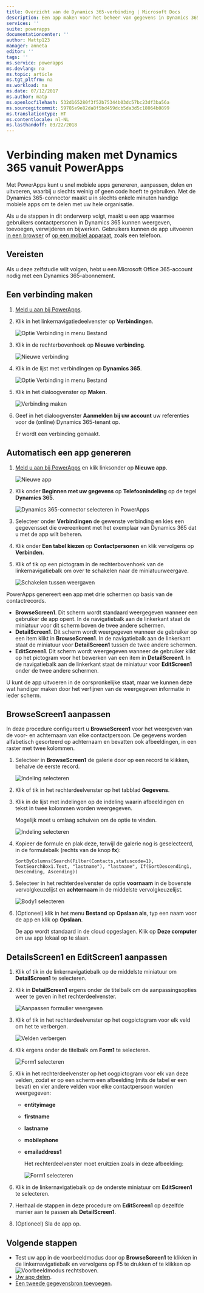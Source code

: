 ```yaml
---
title: Overzicht van de Dynamics 365-verbinding | Microsoft Docs
description: Een app maken voor het beheer van gegevens in Dynamics 365
services: ''
suite: powerapps
documentationcenter: ''
author: Mattp123
manager: anneta
editor: ''
tags: ''
ms.service: powerapps
ms.devlang: na
ms.topic: article
ms.tgt_pltfrm: na
ms.workload: na
ms.date: 07/12/2017
ms.author: matp
ms.openlocfilehash: 532d165280f3f52b75344b03dc57bc23df3ba56a
ms.sourcegitcommit: 59785e9e82da8f5bd459dcb5da3d5c18064b0899
ms.translationtype: HT
ms.contentlocale: nl-NL
ms.lasthandoff: 03/22/2018
---
```

# <a name="connect-to-dynamics-365-from-powerapps"></a>Verbinding maken met Dynamics 365 vanuit PowerApps
Met PowerApps kunt u snel mobiele apps genereren, aanpassen, delen en uitvoeren, waarbij u slechts weinig of geen code hoeft te gebruiken. Met de Dynamics 365-connector maakt u in slechts enkele minuten handige mobiele apps om te delen met uw hele organisatie.

Als u de stappen in dit onderwerp volgt, maakt u een app waarmee gebruikers contactpersonen in Dynamics 365 kunnen weergeven, toevoegen, verwijderen en bijwerken. Gebruikers kunnen de app uitvoeren [in een browser](../../../user/run-app-browser.md) of [op een mobiel apparaat](../../../user/run-app-client.md), zoals een telefoon.

## <a name="prerequisite"></a>Vereisten
Als u deze zelfstudie wilt volgen, hebt u een Microsoft Office 365-account nodig met een Dynamics 365-abonnement.

## <a name="create-a-connection"></a>Een verbinding maken
1. [Meld u aan bij PowerApps](https://web.powerapps.com/).
2. Klik in het linkernavigatiedeelvenster op **Verbindingen**.
   
    ![Optie Verbinding in menu Bestand](./media/connection-dynamics-crmonline/file-connections.png)
3. Klik in de rechterbovenhoek op **Nieuwe verbinding**.
   
    ![Nieuwe verbinding](./media/connection-dynamics-crmonline/new-connection.png)
4. Klik in de lijst met verbindingen op **Dynamics 365**.
   
    ![Optie Verbinding in menu Bestand](./media/connection-dynamics-crmonline/connection-d365.png)
5. Klik in het dialoogvenster op **Maken**.
   
    ![Verbinding maken](./media/connection-dynamics-crmonline/create-connection.png)
6. Geef in het dialoogvenster **Aanmelden bij uw account** uw referenties voor de (online) Dynamics 365-tenant op.
   
    Er wordt een verbinding gemaakt.

## <a name="generate-an-app-automatically"></a>Automatisch een app genereren
1. [Meld u aan bij PowerApps](https://web.powerapps.com/) en klik linksonder op **Nieuwe app**.
   
    ![Nieuwe app](./media/connection-dynamics-crmonline/new-app.png)
2. Klik onder **Beginnen met uw gegevens** op **Telefoonindeling** op de tegel **Dynamics 365**.
   
    ![Dynamics 365-connector selecteren in PowerApps](./media/connection-dynamics-crmonline/phonelayout.png)
3. Selecteer onder **Verbindingen** de gewenste verbinding en kies een gegevensset die overeenkomt met het exemplaar van Dynamics 365 dat u met de app wilt beheren.
4. Klik onder **Een tabel kiezen** op **Contactpersonen** en klik vervolgens op **Verbinden**.
5. Klik of tik op een pictogram in de rechterbovenhoek van de linkernavigatiebalk om over te schakelen naar de miniatuurweergave.
   
    ![Schakelen tussen weergaven](./media/connection-dynamics-crmonline/toggle-view.png)

PowerApps genereert een app met drie schermen op basis van de contactrecords.

* **BrowseScreen1**. Dit scherm wordt standaard weergegeven wanneer een gebruiker de app opent. In de navigatiebalk aan de linkerkant staat de miniatuur voor dit scherm boven de twee andere schermen.
* **DetailScreen1**. Dit scherm wordt weergegeven wanneer de gebruiker op een item klikt in **BrowseScreen1**.  In de navigatiebalk aan de linkerkant staat de miniatuur voor **DetailScreen1** tussen de twee andere schermen.
* **EditScreen1**. Dit scherm wordt weergegeven wanneer de gebruiker klikt op het pictogram voor het bewerken van een item in **DetailScreen1**. In de navigatiebalk aan de linkerkant staat de miniatuur voor **EditScreen1** onder de twee andere schermen.

U kunt de app uitvoeren in de oorspronkelijke staat, maar we kunnen deze wat handiger maken door het verfijnen van de weergegeven informatie in ieder scherm.

## <a name="customize-browsescreen1"></a>BrowseScreen1 aanpassen
In deze procedure configureert u **BrowseScreen1** voor het weergeven van de voor- en achternaam van elke contactpersoon. De gegevens worden alfabetisch gesorteerd op achternaam en bevatten ook afbeeldingen, in een raster met twee kolommen.

1. Selecteer in **BrowseScreen1** de galerie door op een record te klikken, behalve de eerste record.
   
    ![Indeling selecteren](./media/connection-dynamics-crmonline/select-gallery.png)
2. Klik of tik in het rechterdeelvenster op het tabblad **Gegevens**.
3. Klik in de lijst met indelingen op de indeling waarin afbeeldingen en tekst in twee kolommen worden weergegeven.
   
    Mogelijk moet u omlaag schuiven om de optie te vinden.
   
    ![Indeling selecteren](./media/connection-dynamics-crmonline/select-layout.png)
4. Kopieer de formule en plak deze, terwijl de galerie nog is geselecteerd, in de formulebalk (rechts van de knop **fx**):
   
    `SortByColumns(Search(Filter(Contacts,statuscode=1), TextSearchBox1.Text, "lastname"), "lastname", If(SortDescending1, Descending, Ascending))`
5. Selecteer in het rechterdeelvenster de optie **voornaam** in de bovenste vervolgkeuzelijst en **achternaam** in de middelste vervolgkeuzelijst.
   
    ![Body1 selecteren](./media/connection-dynamics-crmonline/firstname-lastname.png)
6. (Optioneel) klik in het menu **Bestand** op **Opslaan als**, typ een naam voor de app en klik op **Opslaan**.
   
    De app wordt standaard in de cloud opgeslagen. Klik op **Deze computer** om uw app lokaal op te slaan.

## <a name="customize-detailsscreen1-and-editscreen1"></a>DetailsScreen1 en EditScreen1 aanpassen
1. Klik of tik in de linkernavigatiebalk op de middelste miniatuur om **DetailScreen1** te selecteren.
2. Klik in **DetailScreen1** ergens onder de titelbalk om de aanpassingsopties weer te geven in het rechterdeelvenster.
   
    ![Aanpassen formulier weergeven](./media/connection-dynamics-crmonline/show-customization.png)
3. Klik of tik in het rechterdeelvenster op het oogpictogram voor elk veld om het te verbergen.
   
    ![Velden verbergen](./media/connection-dynamics-crmonline/hide-field.png)
4. Klik ergens onder de titelbalk om **Form1** te selecteren.
   
    ![Form1 selecteren](./media/connection-dynamics-crmonline/select-form1.png)
5. Klik in het rechterdeelvenster op het oogpictogram voor elk van deze velden, zodat er op een scherm een afbeelding (mits de tabel er een bevat) en vier andere velden voor elke contactpersoon worden weergegeven:
   
   * **entityimage**
   * **firstname**
   * **lastname**
   * **mobilephone**
   * **emailaddress1**
     
     Het rechterdeelvenster moet eruitzien zoals in deze afbeelding:
     
     ![Form1 selecteren](./media/connection-dynamics-crmonline/show-fields.png)
6. Klik in de linkernavigatiebalk op de onderste miniatuur om **EditScreen1** te selecteren.
7. Herhaal de stappen in deze procedure om **EditScreen1** op dezelfde manier aan te passen als **DetailScreen1**.
8. (Optioneel) Sla de app op.

## <a name="next-steps"></a>Volgende stappen
* Test uw app in de voorbeeldmodus door op **BrowseScreen1** te klikken in de linkernavigatiebalk en vervolgens op F5 te drukken of te klikken op ![Voorbeeldmodus](./media/connection-dynamics-crmonline/runpowerapp.png) rechtsboven.
* [Uw app delen](../share-app.md).
* [Een tweede gegevensbron toevoegen](../add-data-connection.md).

